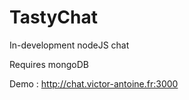 # TastyChat
In-development nodeJS chat

Requires mongoDB

Demo : http://chat.victor-antoine.fr:3000
